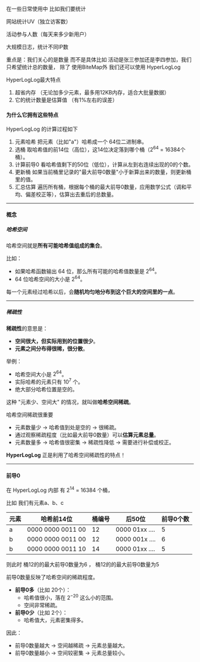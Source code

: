 在一些日常使用中 比如我们要统计

网站统计UV（独立访客数）

活动参与人数（每天来多少新用户）

大规模日志，统计不同IP数

重点是：我们关心的是数量 而不是具体比如 活动是张三参加还是李四参加，我们只希望统计总的数量，
除了 使用BiteMap外 我们还可以使用  HyperLogLog

HyperLogLog最大特点

1. 超省内存 （无论加多少元素，最多用12KB内存，适合大批量数据）
2. 它的统计数量是估算值 （有1%左右的误差）

#### 为什么它拥有这些特点

HyperLogLog 的计算过程如下

1. 元素哈希	把元素（比如"a"）哈希成一个 64位二进制串。
2. 选桶	取哈希值的前14位（高位），这14位决定落到哪个桶（$2^{64}$ = 16384个桶）。
3. 计算前导0	看哈希值剩下的50位（低位），计算从左到右连续出现的0的个数。
4. 更新桶	如果当前桶里记录的"最大前导0数量"小于新算出来的数量，则更新桶里的值。
5. 汇总估算	遍历所有桶，根据每个桶的最大前导0数量，应用数学公式（调和平均、偏差校正等），估算出去重后的总数量。

---

#### 概念
##### 哈希空间

哈希空间就是**所有可能哈希值组成的集合**。

比如：
- 如果哈希函数输出 64 位，那么所有可能的哈希值数量是 $2^{64}$。
- 64 位哈希空间的大小是 $2^{64}$。

每一个元素经过哈希以后，会**随机均匀地分布到这个巨大的空间里的一点**。

---

##### 稀疏性

**稀疏性**的意思是：

- **空间很大，但实际用到的位置很少**。
- **元素之间分布得很稀，很分散**。

举例：
- 哈希空间大小是 $2^{64}$。
- 实际哈希的元素只有 $10^7$ 个。
- 绝大部分哈希位置是空的。

这种 "元素少、空间大" 的情况，就叫做**哈希空间稀疏**。

哈希空间稀疏很重要

- 元素数量少 → 哈希值到处是空的 → 很稀疏。
- 通过观察稀疏程度（比如最大前导0数量）可以**估算元素总量**。
- 元素数量多 → 哈希值很密集 → 稀疏性降低 → 需要进行补偿或校正。

**HyperLogLog** 正是利用了哈希空间稀疏性的特点！

---

#### 前导0

在 HyperLogLog 内部 有 $2^{14}$ = 16384 个桶，

比如 我们有元素a、b、c 

元素 | 哈希前14位| 桶编号| 后50位 | 前导0个数
---|---|---|---|---
a | 0000 0000 0011 00 | 12|0000 01xx ....| 5
b | 0000 0000 0011 00 | 12|0000 001x ....| 6
b | 0000 0000 0011 10 | 14|0000 01xx ....| 5

则此时 桶12的的最大前导0数量为6 ， 桶12的的最大前导0数量为5

前导0数量反映了哈希空间的稀疏程度。

- **前导0多**（比如 20个）：
  - 哈希值很小，落在 $2^{-20}$ 这么小的范围。
  - 空间非常稀疏。
- **前导0少**（比如 2个）：
  - 哈希值大，元素密集得多。

因此：

- 前导0数量越大 → 空间越稀疏 → 元素总量越大。
- 前导0数量越小 → 空间较密集 → 元素总量较小。



